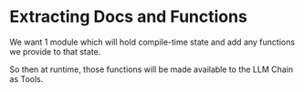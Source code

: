 
# Extracting Docs and Functions 

We want 1 module which will hold compile-time state and add any functions we provide to that state. 

So then at runtime, those functions will be made available to the LLM Chain as Tools.
